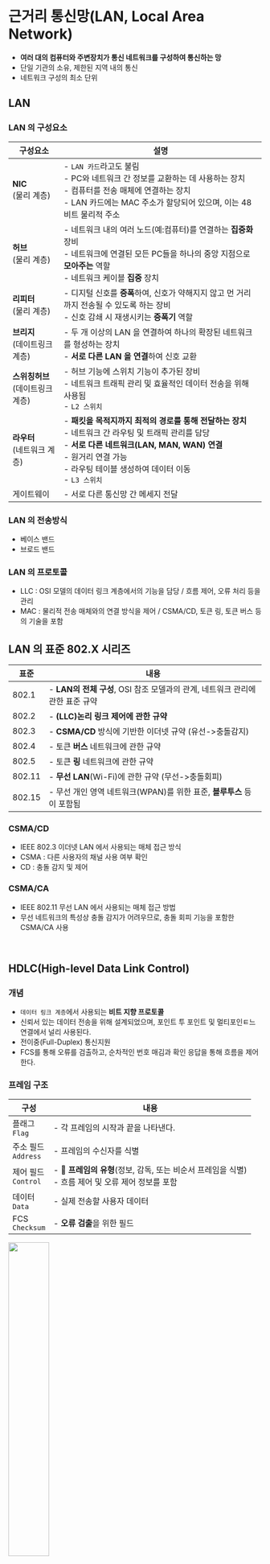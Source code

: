 # 근거리 통신망(LAN, Local Area Network)

- **여러 대의 컴퓨터와 주변장치가 통신 네트워크를 구성하여 통신하는 망**
- 단일 기관의 소유, 제한된 지역 내의 통신
- 네트워크 구성의 최소 단위

## LAN
### LAN 의 구성요소
| 구성요소                    | 설명                                                                                                                                                          | 
|-------------------------|-------------------------------------------------------------------------------------------------------------------------------------------------------------|
| **NIC**<br>(물리 계층)      | - `LAN 카드`라고도 불림<br>- PC와 네트워크 간 정보를 교환하는 데 사용하는 장치<br>- 컴퓨터를 전송 매체에 연결하는 장치<br>- LAN 카드에는 MAC 주소가 할당되어 있으며, 이는 48비트 물리적 주소                                 |
| **허브**<br>(물리 계층)       | - 네트워크 내의 여러 노드(예:컴퓨터)를 연결하는 **집중화** 장비<br>- 네트워크에 연결된 모든 PC들을 하나의 중앙 지점으로 **모아주는** 역할<br>- 네트워크 케이블 **집중** 장치                                              |
| **리피터**<br>(물리 계층)      | - 디지털 신호를 **증폭**하여, 신호가 약해지지 않고 먼 거리까지 전송될 수 있도록 하는 장비<br>- 신호 감쇄 시 재생시키는 **증폭기** 역할                                                                        |
| **브리지**<br>(데이트링크 계층)   | - 두 개 이상의 LAN 을 연결하여 하나의 확장된 네트워크를 형성하는 장치<br>- **서로 다른 LAN 을 연결**하여 신호 교환                                                                                  |
| **스위칭허브**<br>(데이트링크 계층) | - 허브 기능에 스위치 기능이 추가된 장비<br>- 네트워크 트래픽 관리 및 효율적인 데이터 전송을 위해 사용됨<br>- `L2 스위치`                                                                                |
| **라우터**<br>(네트워크 계층)    | - **패킷을 목적지까지 최적의 경로를 통해 전달하는 장치**<br>- 네트워크 간 라우팅 및 트래픽 관리를 담당<br>- **서로 다른 네트워크(LAN, MAN, WAN) 연결**<br>- 원거리 연결 가능<br>- 라우팅 테이블 생성하여 데이터 이동<br>- `L3 스위치` |
| 게이트웨이                   | - 서로 다른 통신망 간 메세지 전달                                                                                                                                        |

### LAN 의 전송방식
- 베이스 밴드
- 브로드 밴드

### LAN 의 프로토콜
- LLC : OSI 모델의 데이터 링크 계층에서의 기능을 담당 / 흐름 제어, 오류 처리 등을 관리
- MAC : 물리적 전송 매체와의 연결 방식을 제어 / CSMA/CD, 토큰 링, 토큰 버스 등의 기술을 포함


## LAN 의 표준 802.X 시리즈
| 표준     | 내용                                                  | 
|--------|-----------------------------------------------------|
| 802.1  | - **LAN의 전체 구성**, OSI 참조 모델과의 관계, 네트워크 관리에 관한 표준 규약 |
| 802.2  | - **(LLC)논리 링크 제어에 관한 규약**                          |
| 802.3  | - **CSMA/CD** 방식에 기반한 이더넷 규약 (유선->충돌감지)             |
| 802.4  | - 토큰 **버스** 네트워크에 관한 규약                             |
| 802.5  | - 토큰 **링** 네트워크에 관한 규약                              |
| 802.11 | - **무선 LAN**(Wi-Fi)에 관한 규약 (무선->충돌회피)               |
| 802.15 | - 무선 개인 영역 네트워크(WPAN)를 위한 표준, **블루투스** 등이 포함됨       |

### CSMA/CD
- IEEE 802.3 이더넷 LAN 에서 사용되는 매체 접근 방식
- CSMA : 다른 사용자의 채널 사용 여부 확인
- CD : 충돌 감지 및 제어

### CSMA/CA 
- IEEE 802.11 무선 LAN 에서 사용되는 매체 접근 방법
- 무선 네트워크의 특성상 충돌 감지가 어려우므로, 충돌 회피 기능을 포함한 CSMA/CA 사용

<br>

## HDLC(High-level Data Link Control)
### 개념
- `데이터 링크 계층`에서 사용되는 **비트 지향 프로토콜**
- 신뢰서 있는 데이터 전송을 위해 설계되었으며, 포인트 투 포인트 및 멀티포인ㅌ느 연결에서 널리 사용된다.
- 전이중(Full-Duplex) 통신지원
- FCS를 통해 오류를 검출하고, 순차적인 번호 매김과 확인 응답을 통해 흐름을 제어한다.

### 프레임 구조
| 구성                 | 내용                                                                 | 
|--------------------|--------------------------------------------------------------------|
| 플래그<br>`Flag`      | - 각 프레임의 시작과 끝을 나타낸다.                                              |
| 주소 필드<br>`Address` | - 프레임의 수신자를 식별                                                     |
| 제어 필드<br>`Control` | - 📌 **프레임의 유형**(정보, 감독, 또는 비순서 프레임을 식별)<br>- 흐름 제어 및 오류 제어 정보를 포함 |
| 데이터<br>`Data`      | - 실제 전송할 사용자 데이터                                                   |
| FCS<br>`Checksum`  | - **오류 검출**을 위한 필드                                                 |


<img src="https://github.com/hyewon218/kim-jpa2/assets/126750615/7e12dc2d-967c-4b36-95de-8330f5acf314" width="40%"/><br>

### HDLC 프레임 유형
| 유형                                   | 내용                        | 
|--------------------------------------|---------------------------|
| 정보 프레임<br>`I(Information 정보)-frame`  | - 데이터 전송을 위한 프레임          |
| 감독 프레임<br>`S(Supervisory 감시)-frame`  | - 오류 검출, 흐름 제어를 위해 사용     |
| 비순서 프레임<br>`U(Unnumbered 무번호)-frame` | - 추가적인 제어 목적이나 특별한 상황에 사용 |

### HDLC 스테이션
| 유형                        | 내용                                     | 
|---------------------------|----------------------------------------|
| 주국<br>`Primary Station`   | - 링크 제어의 책임을 갖고 명령을 내림                 |
| 종국<br>`Secondary Station` | - 주국 제어 하에 동작하며 **응답**만 가능             |
| 혼성국<br>`Conbined Station` | - **주국과 종국의 특징을 결합**하여 **명령/응답 모두 가능** |

### HDLC 전송 모드
**1. 정규 응답 모드(Normal Response Mode, NPBM)**
- 이 모드에서는 일반적으로 `하나의 주국`과 `하나 또는 여러 종국`이 있다.
- `주국은 네트워크에서 통신을 제어`하며, `중국은 주목의 지시에만 응답`한다.
- 주로 **중앙 집중식 네트워크**에서 사용되며, 일방적인 통신 제어가 필요할 때 적합하다.<br>
  <img src="https://github.com/hyewon218/kim-jpa2/assets/126750615/5a53dc73-3c2d-4666-a115-642464714f7b" width="30%"/><br>


**2. 비동기 균형 모드(Asynchronous Balanced Mode, ABM)**
- **가장 일반적으로 사용되는 HDLC 모드**
- 각 국이 주국이자 종국으로 서로 대등하게 균형적으로 명령과 응답하며 동작
- 이 모드에서는 `모든 단말이 주국 기능을 수행`할 수 있으며, **독립적으로** 데이터를 전송하고 수신할 수 있다.
- **전이중**(Full-Duplex) 통신을 지원하며, **대등한 네트워크 환경**에 적합하다.<br>
  <img src="https://github.com/hyewon218/kim-jpa2/assets/126750615/686c8123-0767-4252-a6ac-7a009aae50fb" width="30%"/><br>


**3. 비동기 응답 모드(Asynchronous Response Mode, ARM)**
- `주국이 통신을 제어`하지만, `종국도 자체적으로 데이터 전송을 시작`할 수 있는 모드
- 주로 **주국의 제어 하에 있는 비대칭 네트워크 환경**에서 사용
- 주국과 종국의 역할이 NRM에 비해 다소 **유연**하지만, 여전히 **주국이 중심적**인 역할을 한다.<br>
  <img src="https://github.com/hyewon218/kim-jpa2/assets/126750615/4757d551-52ba-4f1c-aedd-b671ed386db9" width="30%"/><br>